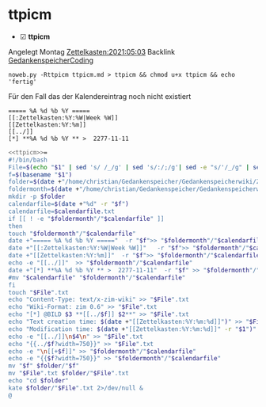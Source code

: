 # ttpicm

* ☑ **ttpicm**  

Angelegt Montag [Zettelkasten:2021:05:03]()
Backlink [GedankenspeicherCoding](../GedankenspeicherCoding.md)

``noweb.py -Rttpicm ttpicm.md > ttpicm && chmod u+x ttpicm && echo 'fertig'``

Für den Fall das der Kalendereintrag noch nicht existiert

	===== %A %d %b %Y =====
	[[:Zettelkasten:%Y:%W|Week %W]]
	[[Zettelkasten:%Y:%m]]
	[[../]]
	[*] **%A %d %b %Y ** >  2277-11-11

```bash
<<ttpicm>>=
#!/bin/bash
File=$(echo "$1" | sed 's/ /_/g' | sed 's/:/;/g'| sed -e "s/'/_/g" | sed 's/\"//g')
f=$(basename "$1")
folder=$(date +"/home/christian/Gedankenspeicher/Gedankenspeicherwiki/Zettelkasten/%Y/%m/%d" -r "$1")
foldermonth=$(date +"/home/christian/Gedankenspeicher/Gedankenspeicherwiki/Zettelkasten/%Y/%m" -r "$1")
mkdir -p $folder
calendarfile=$(date +"%d" -r "$f")
calendarfile=$calendarfile.txt
if [[ ! -e "$foldermonth"/"$calendarfile" ]]
then
touch "$foldermonth"/"$calendarfile"
date +"===== %A %d %b %Y ====="  -r "$f">> "$foldermonth"/"$calendarfile"
date +"[[:Zettelkasten:%Y:%W|Week %W]]"   -r "$f">> "$foldermonth"/"$calendarfile"
date +"[[Zettelkasten:%Y:%m]]"  -r "$f">> "$foldermonth"/"$calendarfile"
echo -e "[[../]]"  >> "$foldermonth"/"$calendarfile"
date +"[*] **%A %d %b %Y ** >  2277-11-11"  -r "$f" >> "$foldermonth"/"$calendarfile"
#mv "$calendarfile" "$foldermonth"/"$calendarfile"
fi
touch "$File".txt
echo "Content-Type: text/x-zim-wiki" >> "$File".txt
echo "Wiki-Format: zim 0.6" >> "$File".txt
echo "[*] @BILD $3 **[[../$f]] $2**" >> "$File".txt
echo "Text creation time: $(date +"[[Zettelkasten:%Y:%m:%d]]")" >> "$File".txt
echo "Modification time: $(date +"[[Zettelkasten:%Y:%m:%d]]" -r "$1")" >> "$File".txt
echo -e "[[../]]\n$4\n" >> "$File".txt
echo "{{../$f?width=750}}" >> "$File".txt
echo -e "\n[[+$f]]" >> "$foldermonth"/"$calendarfile"
echo -e "{{$f?width=750}}" >> "$foldermonth"/"$calendarfile"
mv "$f" $folder/"$f"
mv "$File".txt $folder/"$File".txt
echo "cd $folder"
kate $folder/"$File".txt 2>/dev/null &
@
```



